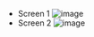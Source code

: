 - Screen 1
![image](https://user-images.githubusercontent.com/81177274/198494968-6f72f71d-d47f-4300-95c5-1d001d1cc710.png)
- Screen 2
![image](https://user-images.githubusercontent.com/81177274/198500220-f1413332-2245-4646-972e-547ee9872b75.png)

